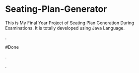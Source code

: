 # Seating-Plan-Generator

This is My Final Year Project of Seating Plan Generation During Examinations. It is totally developed using Java Language.

























.





















































#Done










































































































.




































































































































































































































































































































































































































































































.






































